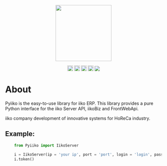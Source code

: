 <p align="center"><img src="https://habrastorage.org/webt/bi/od/mp/biodmpylxpnkxhjtewsjro_-8ps.jpeg" height="180"></p>
<p align="center">
<a href="https://badge.fury.io/py/Pyiiko"><img src="https://badge.fury.io/py/Pyiiko.svg" alt="PyPI version" height="18"></a>
<a href="https://app.codeship.com/projects/291583"><img src="https://app.codeship.com/projects/d54f0350-4280-0136-4bbb-762c3d000702/status?branch=master" alt="PyPI version" height="18"></a>
<a href="https://www.apache.org/licenses/LICENSE-2.0"><img src="https://img.shields.io/pypi/l/requests.svg" alt="PyPI version" height="18"></a>
<a href="https://www.python.org/"><img src="https://img.shields.io/pypi/pyversions/Django.svg" alt="PyPI version" height="18"></a>
<a class="badge-align" href="https://www.codacy.com/app/gadzhi/pyiiko?utm_source=github.com&amp;utm_medium=referral&amp;utm_content=gadzhi/pyiiko&amp;utm_campaign=Badge_Grade"><img src="https://api.codacy.com/project/badge/Grade/111e9dc6beb9422ca85f4810f01fb33c"/></a>

   

# About

Pyiiko is the easy-to-use library for iiko ERP. This library provides a pure Python interface for the iiko Server API, iikoBiz and FrontWebApi.

iiko company development of innovative systems for HoReCa industry.

## Example:

```python
    from Pyiiko import IikoServer

    i = IikoServer(ip = 'your ip', port = 'port', login = 'login', password = 'password')
    i.token()
    
```
